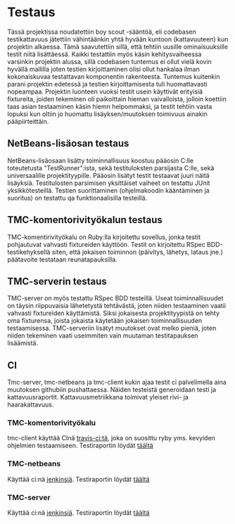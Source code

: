 # Testaus
Tässä projektissa noudatettiin boy scout -sääntöä, eli codebasen testikattavuus jätettiin vähintäänkin yhtä hyvään kuntoon (kattavuuteen) kun projektin alkaessa. Tämä saavutettiin sillä, että tehtiin uusille ominaisuuksille testit niitä lisättäessä. Kaikki testattiin myös käsin kehitysvaiheessa varsinkin projektin alussa, sillä codebasen tuntemus ei ollut vielä kovin hyvällä mallilla joten testien kirjoittaminen olisi ollut hankalaa ilman kokonaiskuvaa testattavan komponentin rakenteesta. Tuntemus kuitenkin parani projektin edetessä ja testien kirjoittamisesta tuli huomattavasti nopeampaa. Projektin luonteen vuoksi testit usein käyttivät erityisiä fixtureita, joiden tekeminen oli paikoittain hieman vaivalloista, jolloin koettiin taas asian testaaminen käsin hiemn helpommaksi, ja testit tehtiin vasta lopuksi kun oltiin jo huomattu lisäyksen/muutoksen toimivuus ainakin pääpiirteittäin.

## NetBeans-lisäosan testaus
NetBeans-lisäosaan lisätty toiminnallisuus koostuu pääosin C:lle toteutetusta "TestRunner":ista, sekä testituloksten parsijasta C:lle, sekä universaalille projektityypille. Pääosin lisätyt testit testaavat juuri näitä lisäyksiä. Testitulosten parsimisen yksittäiset vaiheet on testattu JUnit yksikkötesteillä. Testien suorittaminen (ohjelmakoodin kääntäminen ja suoritus) on testattu qa funktionaalisilla testeillä.

## TMC-komentorivityökalun testaus
TMC-komentirivityökalu on Ruby:lla kirjoitettu sovellus, jonka testit pohjautuvat vahvasti fixtureiden käyttöön. Testit on kirjoitettu RSpec BDD-testikehyksellä siten, että jokaisen toiminnon (päivitys, lähetys, lataus jne.) päätavoite testataan reunatapauksilla.

## TMC-serverin testaus
TMC-server on myös testattu RSpec BDD testeillä. Useat toiminnallisuudet on täysin riippuvaisia lähetetystä tehtävästä, joten niiden testaaminen vaatii vahvasti fixtureiden käyttämistä. Siksi jokaisesta projektityypistä on tehty oma fixturensa, joista jokaista käytetään jokaisen toiminnallisuuden testaamisessa. TMC-serveriin lisätyt muutokset ovat melko pieniä, joten niiden tekeminen vaati useimmiten vain muutaman testitapauksen lisäämistä.

## CI
Tmc-server, tmc-netbeans ja tmc-client kukin ajaa testit ci palvelimella aina muutoksen githubiin pushattaessa. Näiden testeistä generoidaan testi ja kattavuusraportit. Kattavuusmetriikkana toimivat yleiset rivi- ja haarakattavuus.
### TMC-komentorivityökalu
tmc-client käyttää CInä [travis-ci:tä](http://travis-ci.org), joka on suosittu ryby yms. kevyiden ohjelmien testaamiseen. Testiraportin löydät [täältä](https://travis-ci.org/TMCee/tmc-client)
### TMC-netbeans
Käyttää ci:nä [jenkinsiä](http://jenkins-ci.org/). Testiraportin löydät [täältä](http://ci.testmycode.net/job/tmc-netbeans/)
### TMC-server
Käyttää ci:nä [jenkinsiä](http://jenkins-ci.org/). Testiraportin löydät [täältä](http://ci.testmycode.net/job/tmc-server/)
